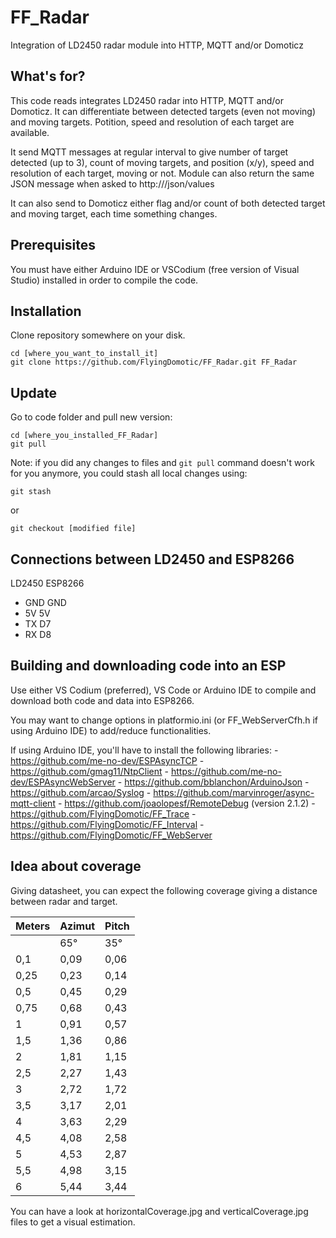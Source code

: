 # FF_Radar
 Integration of LD2450 radar module into HTTP, MQTT and/or Domoticz

## What's for?

This code reads integrates LD2450 radar into HTTP, MQTT and/or Domoticz. It can differentiate between detected targets (even not moving) and moving targets. Potition, speed and resolution of each target are available.

It send MQTT messages at regular interval to give number of target detected (up to 3), count of moving targets, and position (x/y), speed and resolution of each target, moving or not. Module can also return the same JSON message when asked to http://<module ip or name>/json/values

It can also send to Domoticz either flag and/or count of both detected target and moving target, each time something changes.

## Prerequisites

You must have either Arduino IDE or VSCodium (free version of Visual Studio) installed in order to compile the code.

## Installation

Clone repository somewhere on your disk.
```
cd [where_you_want_to_install_it]
git clone https://github.com/FlyingDomotic/FF_Radar.git FF_Radar
```

## Update

Go to code folder and pull new version:
```
cd [where_you_installed_FF_Radar]
git pull
```

Note: if you did any changes to files and `git pull` command doesn't work for you anymore, you could stash all local changes using:
```
git stash
```
or
```
git checkout [modified file]
```

## Connections between LD2450 and ESP8266

LD2450		ESP8266
- GND		GND
- 5V		5V
- TX		D7
- RX		D8

## Building and downloading code into an ESP

Use either VS Codium (preferred), VS Code or Arduino IDE to compile and download both code and data into ESP8266.

You may want to change options in platformio.ini (or FF_WebServerCfh.h if using Arduino IDE) to add/reduce functionalities.

If using Arduino IDE, you'll have to install the following libraries:
	- https://github.com/me-no-dev/ESPAsyncTCP
	- https://github.com/gmag11/NtpClient
	- https://github.com/me-no-dev/ESPAsyncWebServer
	- https://github.com/bblanchon/ArduinoJson
	- https://github.com/arcao/Syslog
	- https://github.com/marvinroger/async-mqtt-client
	- https://github.com/joaolopesf/RemoteDebug (version 2.1.2)
	- https://github.com/FlyingDomotic/FF_Trace
	- https://github.com/FlyingDomotic/FF_Interval
	- https://github.com/FlyingDomotic/FF_WebServer

## Idea about coverage ##

Giving datasheet, you can expect the following coverage giving a distance between radar and target.

| Meters | Azimut | Pitch |
|--------|--------|-------|
|        |   65°  |  35°  |
|  0,1   |  0,09  | 0,06  |
|  0,25  |  0,23  | 0,14  |
|  0,5   |  0,45  | 0,29  |
|  0,75  |  0,68  | 0,43  |
|   1    |  0,91  | 0,57  |
|  1,5   |  1,36  | 0,86  |
|   2    |  1,81  | 1,15  |
|  2,5   |  2,27  | 1,43  |
|   3    |  2,72  | 1,72  |
|  3,5   |  3,17  | 2,01  |
|   4    |  3,63  | 2,29  |
|  4,5   |  4,08  | 2,58  |
|   5    |  4,53  | 2,87  |
|  5,5   |  4,98  | 3,15  |
|   6    |  5,44  | 3,44  |

You can have a look at horizontalCoverage.jpg and verticalCoverage.jpg files to get a visual estimation.
